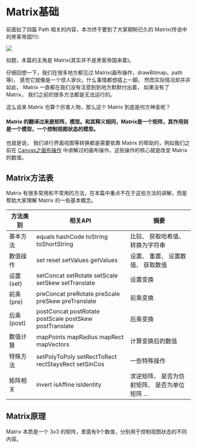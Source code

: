 # Matrix基础

前面扯了四篇 Path 相关的内容，本次终于要到了大家期盼已久的 Matrix(传说中的黑客帝国!!!):

![](http://ww1.sinaimg.cn/large/005Xtdi2jw1f4oyx5i8wbj308c0bj3zz.jpg)

如题，本篇的主角是 Matrix(其实并不是黑客帝国来着)。

仔细回想一下，我们在很多地方都见过 Matrix(画布操作，drawBitmap，path 等)， 感觉它就像是一个烦人家伙，什么事情都想插上一脚。 然而实际情况却并非如此， Matrix 一直都在我们没有注意到到地方默默付出着， 如果没有了 Matrix， 我们之前的很多方法都是无法运行的。 

这么说来 Matrix 也算个厉害人物，那么这个 Matrix 到底是何方神圣呢？

>
#### Matrix 的翻译过来是矩阵，模型。和其释义相同，Matrix是一个矩阵，其作用则是一个模型，一个控制视图状态的模型。

也就是说， 我们进行界面视图等转换都是需要依靠 Matrix 的帮助的，例如我们之前在 [Canvas之画布操作](https://github.com/GcsSloop/AndroidNote/blob/master/CustomView/Advance/%5B3%5DCanvas_Convert.md) 中讲解过的画布操作，这些操作的核心就是改变 Matrix 的数值。

## Matrix方法表

Matrix 有很多常用和不常用的方法，在本篇中重点不在于这些方法的讲解，而是帮助大家理解 Matrix 的一些基本概念。

方法类别   | 相关API                                                 | 摘要
-----------|---------------------------------------------------------|------------------------
基本方法   | equals hashCode toString toShortString                  | 比较、 获取哈希值、 转换为字符串
数值操作   | set reset setValues getValues                           | 设置、 重置、 设置数值、 获取数值                    
设置(set)  | setConcat setRotate setScale setSkew setTranslate       | 设置变换
前乘(pre)  | preConcat preRotate preScale preSkew preTranslate       | 前乘变换
后乘(post) | postConcat postRotate postScale postSkew postTranslate  | 后乘变换
数值计算   | mapPoints mapRadius mapRect mapVectors                  | 计算变换后的数值
特殊方法   | setPolyToPoly setRectToRect rectStaysRect setSinCos     | 一些特殊操作
矩阵相关   | invert isAffine isIdentity                              | 求逆矩阵、 是否为仿射矩阵、 是否为单位矩阵 ...

## Matrix原理


Matrix 本质是一个 3x3 的矩阵，里面有9个数值，分别用于控制视图状态的不同内容。















